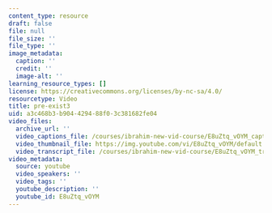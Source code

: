 ```yaml
---
content_type: resource
draft: false
file: null
file_size: ''
file_type: ''
image_metadata:
  caption: ''
  credit: ''
  image-alt: ''
learning_resource_types: []
license: https://creativecommons.org/licenses/by-nc-sa/4.0/
resourcetype: Video
title: pre-exist3
uid: a3c468b3-b904-4294-88f0-3c381682fe04
video_files:
  archive_url: ''
  video_captions_file: /courses/ibrahim-new-vid-course/E8uZtq_vOYM_captions.webvtt
  video_thumbnail_file: https://img.youtube.com/vi/E8uZtq_vOYM/default.jpg
  video_transcript_file: /courses/ibrahim-new-vid-course/E8uZtq_vOYM_transcript.pdf
video_metadata:
  source: youtube
  video_speakers: ''
  video_tags: ''
  youtube_description: ''
  youtube_id: E8uZtq_vOYM
---
```

